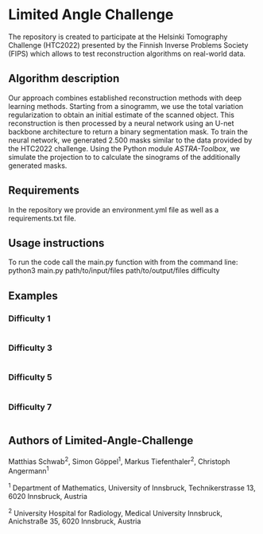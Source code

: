 # Limited Angle Challenge

The repository is created to participate at the Helsinki Tomography Challenge (HTC2022) presented by the Finnish Inverse Problems Society (FIPS)
which allows to test reconstruction algorithms on real-world data.


## Algorithm description

Our approach combines established reconstruction methods with deep learning methods. Starting from a sinogramm, we use the total variation regularization to obtain an
initial estimate of the scanned object. This reconstruction is then processed by a neural network using an U-net backbone architecture to return
a binary segmentation mask. To train the neural network, we generated 2.500 masks similar to the data provided by the HTC2022 challenge. Using the Python module *ASTRA-Toolbox*, we simulate the projection to 
to calculate the sinograms of the additionally generated masks.

## Requirements

In the repository we provide an environment.yml file as well as a requirements.txt file.

## Usage instructions

To run the code call the main.py function with from the command line: python3 main.py path/to/input/files path/to/output/files difficulty

## Examples


### Difficulty 1

<img src="https://github.com/matthi99/limited-angle-challenge-uibk1/blob/main/results/Difficulty_1_example_3.png" alt="" title="">

### Difficulty 3

<img src="https://github.com/matthi99/limited-angle-challenge-uibk1/blob/main/results/Difficulty_3_example_2.png" alt="" title="">

### Difficulty 5

<img src="https://github.com/matthi99/limited-angle-challenge-uibk1/blob/main/results/Difficulty_5_example_3.png" alt="" title="">

### Difficulty 7

<img src="https://github.com/matthi99/limited-angle-challenge-uibk1/blob/main/results/Difficulty_7_example_2.png" alt="" title="">

## Authors of Limited-Angle-Challenge

Matthias Schwab<sup>2</sup>, Simon Göppel<sup>1</sup>, Markus Tiefenthaler<sup>2</sup>, Christoph Angermann<sup>1</sup>

<sup>1</sup> Department of Mathematics, University of Innsbruck, Technikerstrasse 13, 6020 Innsbruck, Austria

<sup>2</sup> University Hospital for Radiology, Medical University Innsbruck, Anichstraße 35, 6020 Innsbruck, Austria
